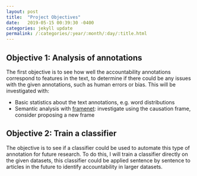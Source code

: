 ```yaml
---
layout: post
title:  "Project Objectives"
date:   2019-05-15 00:39:30 -0400
categories: jekyll update
permalink: /:categories/:year/:month/:day/:title.html
---
```

## Objective 1: Analysis of annotations 
The first objective is to see how well the accountability annotations correspond to features in the text, to determine if there could be any issues with the given annotations, such as human errors or bias. This will be investigated with:

* Basic statistics about the text annotations, e.g. word distributions 
* Semantic analysis with [framenet](https://framenet.icsi.berkeley.edu/fndrupal/frameIndex): investigate using the causation frame, consider proposing a new frame

## Objective 2: Train a classifier
The objective is to see if a classifier could be used to automate this type of annotation for future research. To do this, I will train a classifier directly on the given datasets, this classifier could be applied sentence by sentence to articles in the future to identify accountability in larger datasets.


